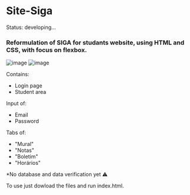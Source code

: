 <h1> Site-Siga </h1>
 Status: developing...
 
### Reformulation of SIGA for studants website, using HTML and CSS, with focus on flexbox.
 ![image](https://user-images.githubusercontent.com/82851236/130832903-7f17a9b9-e8b6-4b6d-8c1a-9d86b3f960ec.png)
 ![image](https://user-images.githubusercontent.com/82851236/130833713-c4429f2b-ff39-44d2-9946-cae45df6c13f.png)
 
Contains:
+ Login page
+ Student area

Input of:
+ Email
+ Password

Tabs of:
+ "Mural"
+ "Notas"
+ "Boletim"
+ "Horários"

 *No database and data verification yet ⚠️
 
 To use just dowload the files and run index.html.
 

